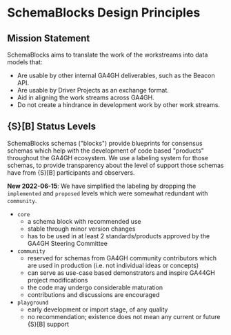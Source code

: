 # SchemaBlocks Design Principles

## Mission Statement

SchemaBlocks aims to translate the work of the workstreams into data models that:

* Are usable by other internal GA4GH deliverables, such as the Beacon API.
* Are usable by Driver Projects as an exchange format.
* Aid in aligning the work streams across GA4GH.
* Do not create a hindrance in development work by other work streams. 

<!--more-->

## {S}[B] Status Levels

SchemaBlocks schemas ("blocks") provide blueprints for consensus schemas which help with the development of code based "products" throughout the GA4GH ecosystem. We use a labeling system for those schemas, to provide
transparency about the level of support those schemas have from {S}[B] participants and observers.

**New 2022-06-15**: We have simplified the labeling by dropping the `implemented` and `proposed` levels which were somewhat redundant with `community`.

* `core`
	- a schema block with recommended use
	- stable through minor version changes
	- has to be used in at least 2 standards/products approved by the GA4GH Steering Committee 
* `community`
	- reserved for schemas from GA4GH community contributors which are used in production (i.e. not individual ideas or concepts)
	- can serve as use-case based demonstrators and inspire GA44GH project modifications
	- the code may undergo considerable maturation
	- contributions and discussions are encouraged
* `playground`
	- early development or import stage, of any quality
	- no recommendation; existence does not mean any current or future {S}[B] support
